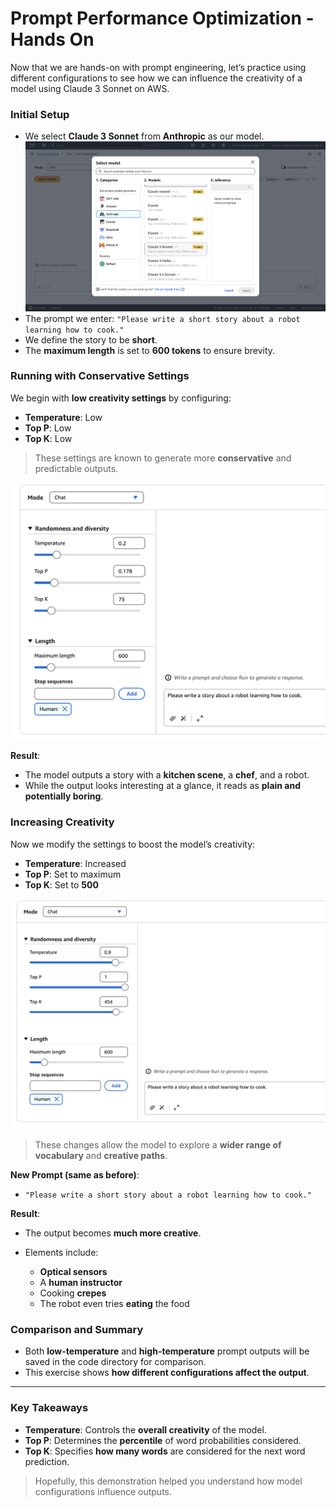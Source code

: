 # Prompt Performance Optimization - Hands On

Now that we are hands-on with prompt engineering, let’s practice using different configurations to see how we can influence the creativity of a model using Claude 3 Sonnet on AWS.


### **Initial Setup**

* We select **Claude 3 Sonnet** from **Anthropic** as our model.
![alt text](image-21.png)
* The prompt we enter:
  `"Please write a short story about a robot learning how to cook."`
* We define the story to be **short**.
* The **maximum length** is set to **600 tokens** to ensure brevity.


### **Running with Conservative Settings**

We begin with **low creativity settings** by configuring:

* **Temperature**: Low
* **Top P**: Low
* **Top K**: Low

> These settings are known to generate more **conservative** and predictable outputs.

![alt text](image-22.png)

**Result**:

* The model outputs a story with a **kitchen scene**, a **chef**, and a robot.
* While the output looks interesting at a glance, it reads as **plain and potentially boring**.


### **Increasing Creativity**

Now we modify the settings to boost the model’s creativity:

* **Temperature**: Increased
* **Top P**: Set to maximum
* **Top K**: Set to **500**

![alt text](image-23.png)

> These changes allow the model to explore a **wider range of vocabulary** and **creative paths**.

**New Prompt (same as before)**:

* `"Please write a short story about a robot learning how to cook."`

**Result**:

* The output becomes **much more creative**.
* Elements include:

  * **Optical sensors**
  * A **human instructor**
  * Cooking **crepes**
  * The robot even tries **eating** the food


### **Comparison and Summary**

* Both **low-temperature** and **high-temperature** prompt outputs will be saved in the code directory for comparison.
* This exercise shows **how different configurations affect the output**.

---

### **Key Takeaways**

* **Temperature**: Controls the **overall creativity** of the model.
* **Top P**: Determines the **percentile** of word probabilities considered.
* **Top K**: Specifies **how many words** are considered for the next word prediction.

> Hopefully, this demonstration helped you understand how model configurations influence outputs.